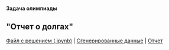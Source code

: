 #### Задача олимпиады

## "Отчет о долгах"

[Файл с решением (.ipynb)](https://github.com/victorioustone/competition/blob/main/КаменчукВикторияМоскваФУ.ipynb)  | 
[Сгенерированные данные](https://github.com/victorioustone/competition/blob/main/data)  | 
[Отчет](https://github.com/victorioustone/competition/blob/main/report)
 
